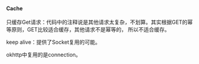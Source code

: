 #### Cache

只缓存Get请求：代码中的注释说是其他请求太复杂，不划算。其实根据GET的幂等原则，GET比较适合缓存，其他请求不是幂等的，
所以不适合缓存。

keep alive：提供了Socket复用的可能。

okhttp中复用的是connection。

